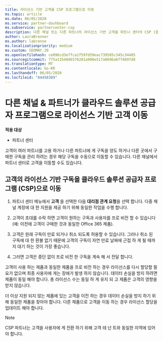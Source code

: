 ```yaml
---
title: 라이선스 기반 고객을 CSP 프로그램으로 이동
ms.topic: article
ms.date: 06/05/2020
ms.service: partner-dashboard
ms.subservice: partnercenter-csp
description: 다른 채널 또는 다른 파트너의 라이선스 기반 고객을 파트너 센터의 CSP (클라우드 솔루션 공급자) 프로그램으로 이동 하는 방법에 대해 알아봅니다.
author: LauraBrenner
ms.author: labrenne
ms.localizationpriority: medium
ms.custom: SEOMAY.20
ms.openlocfilehash: ce096cd3e7fca1f59fd59eac739585c345c34405
ms.sourcegitcommit: 775a13540d6576201a900e517a0696a6ff4897d8
ms.translationtype: MT
ms.contentlocale: ko-KR
ms.lasthandoff: 06/05/2020
ms.locfileid: "84458389"
---
```

# <a name="move-license-based-customers-from-other-channels--partners-to-the-cloud-solution-provider-program"></a>다른 채널 & 파트너가 클라우드 솔루션 공급자 프로그램으로 라이선스 기반 고객 이동

**적용 대상**

-  파트너 센터

고객이 여러 파트너를 고용 하거나 다른 파트너에 게 구독을 양도 하거나 다른 곳에서 구매한 구독을 관리 하려는 경우 해당 구독을 수동으로 이동할 수 있습니다. 다른 채널에서 파트너 센터로 고객을 이동할 수도 있습니다.

## <a name="move-your-customers-license-based-subscriptions-to-the-cloud-solution-provider-program-csp"></a>고객의 라이선스 기반 구독을 클라우드 솔루션 공급자 프로그램 (CSP)으로 이동

1. 파트너 센터 메뉴에서 **고객** 을 선택한 다음 **대리점 관계 요청**을 선택 합니다. 다중 채널 계정에 대 한 지원을 제공 하기 위해 동일한 작업을 수행 합니다.

2.  고객이 초대를 수락 하면 고객이 원하는 구독과 사용자를 프로 비전 할 수 있습니다 (예: 이전에 고객이 구매한 것과 동일한 Office 365 제품).

3. 고객은 원래 구독이 만료 되거나 취소 되도록 허용할 수 있습니다. 그러나 취소 된 구독에 대 한 환불 없기 때문에 고객의 구독이 자연 만료 날짜에 근접 하 게 될 때까지 대기 하는 것이 가장 좋습니다.

4. 그러면 고객은 중단 없이 프로 비전 한 구독을 계속 해 서 전달 합니다.


고객이 사용 하는 제품과 동일한 제품을 프로 비전 하는 경우 라이선스를 다시 할당할 필요가 없으며 최종 사용자에 게는 장애가 발생 하지 않습니다. 데이터 손실을 방지 하려면 제품이 동일 해야 합니다. 총 라이선스 수는 동일 하 게 유지 되 고 제품은 고객의 영향을 받지 않습니다.

더 이상 지원 되지 않는 제품에 있는 고객을 이전 하는 경우 데이터 손실을 방지 하기 위해 동일한 제품을 찾아야 합니다. 다른 제품으로 고객을 이동 하는 경우 라이선스 할당을 업데이트 해야 합니다.

>[!NOTE]
>CSP 파트너는 고객을 사용자에 게 전환 하기 위해 고객 테 넌 트와 동일한 지역에 있어야 합니다. 



